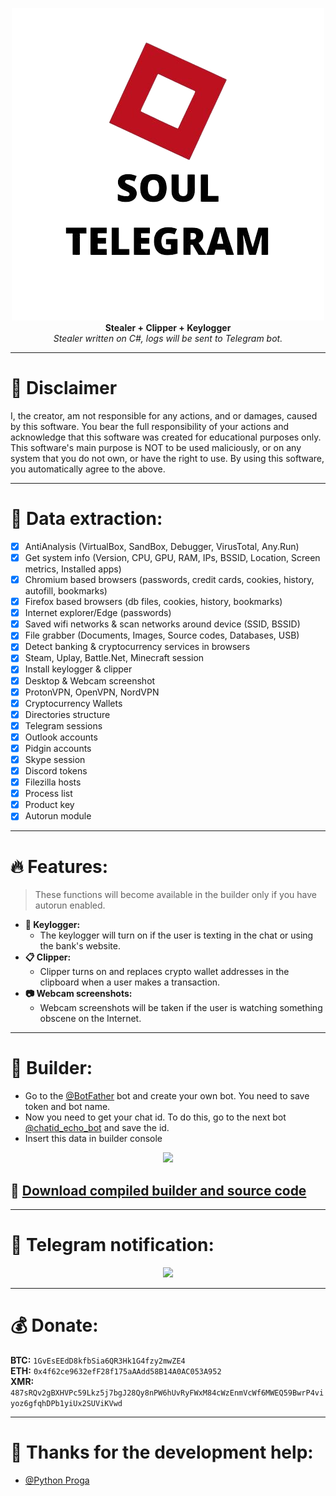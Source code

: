 <p align="center">
  <img src="Images/logo.png"> <br>
  <b>Stealer + Clipper + Keylogger</b> <br>
  <i>Stealer written on C#, logs will be sent to Telegram bot.</i>
</p>

***

# :construction: Disclaimer
I, the creator, am not responsible for any actions, and or damages, caused by this software.
You bear the full responsibility of your actions and acknowledge that this software was created for educational purposes only.
This software's main purpose is NOT to be used maliciously, or on any system that you do not own, or have the right to use.
By using this software, you automatically agree to the above.

***

# 🔱 Data extraction:
- [x] AntiAnalysis (VirtualBox, SandBox, Debugger, VirusTotal, Any.Run)
- [x] Get system info (Version, CPU, GPU, RAM, IPs, BSSID, Location, Screen metrics, Installed apps)
- [x] Chromium based browsers (passwords, credit cards, cookies, history, autofill, bookmarks)
- [x] Firefox based browsers (db files, cookies, history, bookmarks)
- [x] Internet explorer/Edge (passwords)
- [x] Saved wifi networks & scan networks around device (SSID, BSSID)
- [x] File grabber (Documents, Images, Source codes, Databases, USB)
- [x] Detect banking & cryptocurrency services in browsers
- [x] Steam, Uplay, Battle.Net, Minecraft session
- [x] Install keylogger & clipper
- [x] Desktop & Webcam screenshot
- [x] ProtonVPN, OpenVPN, NordVPN
- [x] Cryptocurrency Wallets
- [x] Directories structure
- [x] Telegram sessions
- [x] Outlook accounts
- [x] Pidgin accounts
- [x] Skype session
- [x] Discord tokens
- [x] Filezilla hosts
- [x] Process list
- [x] Product key
- [x] Autorun module

***

# :fire: Features:
> These functions will become available in the builder only if you have autorun enabled.
* **:musical_keyboard: Keylogger:**
  * The keylogger will turn on if the user is texting in the chat or using the bank's website.
* **:clipboard: Clipper:**
  * Clipper turns on and replaces crypto wallet addresses in the clipboard when a user makes a transaction.
* **:camera: Webcam screenshots:**
  * Webcam screenshots will be taken if the user is watching something obscene on the Internet.

***

# :hammer: Builder:
* Go to the [@BotFather](https://t.me/BotFather) bot and create your own bot. You need to save token and bot name. 
* Now you need to get your chat id. To do this, go to the next bot [@chatid_echo_bot](https://t.me/chatid_echo_bot) and save the id.  
* Insert this data in builder console

<p align="center">
  <img src="Images/Builder.jpg">
</p>

## :robot: [Download compiled builder and source code](https://github.com/LimerBoy/StormKitty/releases)

***

# :loudspeaker: Telegram notification:
<p align="center">
  <img src="Images/report.png">
</p>

***

# :moneybag: Donate:
**BTC:** `1GvEsEEdD8kfbSia6QR3Hk1G4fzy2mwZE4`  
**ETH:** `0x4f62ce9632efF28f175aAAdd58B14A0AC053A952`  
**XMR:** `487sRQv2gBXHVPc59Lkz5j7bgJ28Qy8nPW6hUvRyFWxM84cWzEnmVcWf6MWEQ59BwrP4viyoz6gfqhDPb1yiUx2SUViKVwd`  

***

# :purple_heart: Thanks for the development help:
* [@Python Proga](https://github.com/pythonproga)
